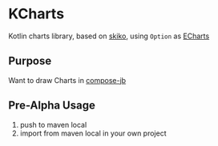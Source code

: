 # KCharts

Kotlin charts library, based on [skiko](https://github.com/JetBrains/skiko), using `Option`
as [ECharts](https://echarts.apache.org/zh/option.html)

## Purpose

Want to draw Charts in [compose-jb](https://github.com/JetBrains/compose-jb)

## Pre-Alpha Usage

1. push to maven local
2. import from maven local in your own project